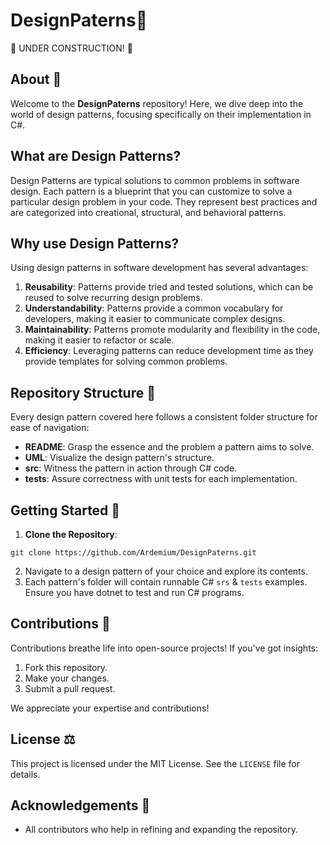 # DesignPaterns📘
🚧 UNDER CONSTRUCTION! 🚧
## About 📖

Welcome to the **DesignPaterns** repository! Here, we dive deep into the world of design patterns, focusing specifically on their implementation in C#.

## What are Design Patterns?

Design Patterns are typical solutions to common problems in software design. Each pattern is a blueprint that you can customize to solve a particular design problem in your code. They represent best practices and are categorized into creational, structural, and behavioral patterns.

## Why use Design Patterns?

Using design patterns in software development has several advantages:

1. **Reusability**: Patterns provide tried and tested solutions, which can be reused to solve recurring design problems.
2. **Understandability**: Patterns provide a common vocabulary for developers, making it easier to communicate complex designs.
3. **Maintainability**: Patterns promote modularity and flexibility in the code, making it easier to refactor or scale.
4. **Efficiency**: Leveraging patterns can reduce development time as they provide templates for solving common problems.

## Repository Structure 📂

Every design pattern covered here follows a consistent folder structure for ease of navigation:

- **README**: Grasp the essence and the problem a pattern aims to solve.
- **UML**: Visualize the design pattern's structure.
- **src**: Witness the pattern in action through C# code.
- **tests**: Assure correctness with unit tests for each implementation.

## Getting Started 🚀

1. **Clone the Repository**: 

```
git clone https://github.com/Ardemium/DesignPaterns.git
```

2. Navigate to a design pattern of your choice and explore its contents.
3. Each pattern's folder will contain runnable C# `srs` & `tests` examples. Ensure you have dotnet to test and run C# programs.

## Contributions 🌟

Contributions breathe life into open-source projects! If you've got insights:

1. Fork this repository.
2. Make your changes.
3. Submit a pull request.

We appreciate your expertise and contributions!

## License ⚖️

This project is licensed under the MIT License. See the `LICENSE` file for details.

## Acknowledgements 🙏

- All contributors who help in refining and expanding the repository.
